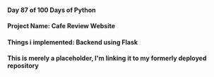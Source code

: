 #### Day 87 of 100 Days of Python
#### Project Name: Cafe Review Website
#### Things i implemented: Backend using Flask

#### This is merely a placeholder, I'm linking it to my formerly deployed repository
